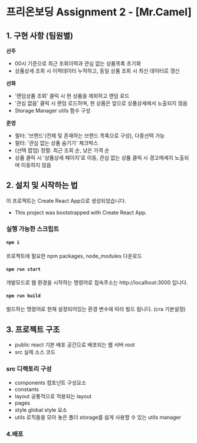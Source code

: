 # 프리온보딩 Assignment 2 - [Mr.Camel]

## 1. 구현 사항 (팀원별)

**선주**

- 00시 기준으로 최근 조회이력과 관심 없는 상품목록 초기화
- 상품상세 조회 시 이력데이터 누적하고, 동일 상품 조회 시 최신 데이터로 갱신

**선화**

- '랜덤상품 조회' 클릭 시 현 상품을 제외하고 랜덤 로드
- '관심 없음' 클릭 시 랜덤 로드하며, 현 상품은 앞으로 상품상세에서 노출되지 않음
- Storage Manager utils 함수 구성

**준영**

- 필터: '브랜드'(전체 및 존재하는 브랜드 목록으로 구성), 다중선택 가능
- 필터: '관심 없는 상품 숨기기' 체크박스
- (선택 팝업) 정렬: 최근 조회 순, 낮은 가격 순
- 상품 클릭 시 '상품상세 페이지'로 이동, 관심 없는 상품 클릭 시 경고메세지 노출되며 이동하지 않음

## 2. 설치 및 시작하는 법

이 프로젝트는 Create React App으로 생성되었습니다.

- This project was bootstrapped with Create React App.

### 실행 가능한 스크립트

#### `npm i`

프로젝트에 필요한 npm packages, node_modules 다운로드

#### `npm run start`

개발모드로 웹 환경을 시작하는 명령어로
접속주소는 http://localhost:3000 입니다.

#### `npm run build`

빌드하는 명령어로 현재 설정되어있는 환경 변수에 따라 빌드 됩니다.
(cra 기본설정)

## 3. 프로젝트 구조

- public react 기본 배포 공간으로 배포되는 웹 서버 root
- src 실제 소스 코드

### src 디렉토리 구성

- components 컴포넌트 구성요소
- constants
- layout 공통적으로 적용되는 layout
- pages
- style global style 요소
- utils 로직들을 모아 놓은 폴더
  storage를 쉽게 사용할 수 있는 utils manager

### 4.배포
